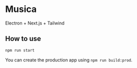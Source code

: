 # Musica

Electron + Next.js + Tailwind

## How to use


```bash
npm run start
```

You can create the production app using `npm run build:prod`.
